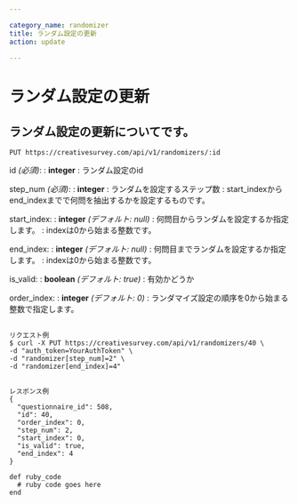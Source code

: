 ```yaml
---

category_name: randomizer
title: ランダム設定の更新
action: update

---
```


# ランダム設定の更新

## ランダム設定の更新についてです。

`PUT https://creativesurvey.com/api/v1/randomizers/:id`

id _(必須)_:
: __integer__
: ランダム設定のid

step_num _(必須)_:
: __integer__
: ランダムを設定するステップ数
: start_indexからend_indexまでで何問を抽出するかを設定するものです。

start_index:
: __integer__ _(デフォルト: null)_
: 何問目からランダムを設定するか指定します。
: indexは0から始まる整数です。

end_index:
: __integer__ _(デフォルト: null)_
: 何問目までランダムを設定するか指定します。
: indexは0から始まる整数です。

is_valid:
: __boolean__ _(デフォルト: true)_
: 有効かどうか

order_index:
: __integer__ _(デフォルト: 0)_
: ランダマイズ設定の順序を0から始まる整数で指定します。

~~~

リクエスト例
$ curl -X PUT https://creativesurvey.com/api/v1/randomizers/40 \
-d "auth_token=YourAuthToken" \
-d "randomizer[step_num]=2" \
-d "randomizer[end_index]=4"


レスポンス例
{
  "questionnaire_id": 508,
  "id": 40,
  "order_index": 0,
  "step_num": 2,
  "start_index": 0,
  "is_valid": true,
  "end_index": 4
}

~~~

~~~
def ruby_code
  # ruby code goes here
end
~~~

